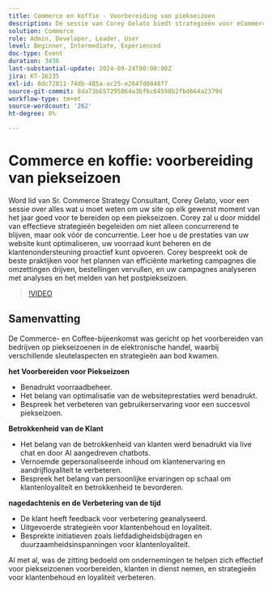 ```yaml
---
title: Commerce en koffie - Voorbereiding van piekseizoen
description: De sessie van Corey Gelato biedt strategieën voor eCommerce-bedrijven om tijdens piekseizoenen uit te blinken door de prestaties van websites te optimaliseren, inventarisatie te beheren, de betrokkenheid van klanten met AI-tools te verbeteren en post-seizoen analyses te gebruiken om het behoud en de loyaliteit te verbeteren.
solution: Commerce
role: Admin, Developer, Leader, User
level: Beginner, Intermediate, Experienced
doc-type: Event
duration: 3436
last-substantial-update: 2024-09-24T00:00:00Z
jira: KT-16235
exl-id: 8dc72811-74db-485a-ac25-e2647d0848f7
source-git-commit: 8da73b657295864a3bf6c64598b2fbd664a2379d
workflow-type: tm+mt
source-wordcount: '262'
ht-degree: 0%

---
```


# Commerce en koffie: voorbereiding van piekseizoen

Word lid van Sr. Commerce Strategy Consultant, Corey Gelato, voor een sessie over alles wat u moet weten om uw site op elk gewenst moment van het jaar goed voor te bereiden op een piekseizoen. Corey zal u door middel van effectieve strategieën begeleiden om niet alleen concurrerend te blijven, maar ook vóór de concurrentie. Leer hoe u de prestaties van uw website kunt optimaliseren, uw voorraad kunt beheren en de klantenondersteuning proactief kunt opvoeren. Corey bespreekt ook de beste praktijken voor het plannen van efficiënte marketing campagnes die omzettingen drijven, bestellingen vervullen, en uw campagnes analyseren met analyses en het melden van het postpiekseizoen.

>[!VIDEO](https://video.tv.adobe.com/v/3434700/?learn=on)

## Samenvatting

De Commerce- en Coffee-bijeenkomst was gericht op het voorbereiden van bedrijven op piekseizoenen in de elektronische handel, waarbij verschillende sleutelaspecten en strategieën aan bod kwamen.

**het Voorbereiden voor Piekseizoen**

* Benadrukt voorraadbeheer.
* Het belang van optimalisatie van de websiteprestaties werd benadrukt.
* Bespreek het verbeteren van gebruikerservaring voor een succesvol piekseizoen.

**Betrokkenheid van de Klant**

* Het belang van de betrokkenheid van klanten werd benadrukt via live chat en door AI aangedreven chatbots.
* Vernoemde gepersonaliseerde inhoud om klantenervaring en aandrijfloyaliteit te verbeteren.
* Bespreek het belang van persoonlijke ervaringen op schaal om klantenloyaliteit en betrokkenheid te bevorderen.

**nagedachtenis en de Verbetering van de tijd**

* De klant heeft feedback voor verbetering geanalyseerd.
* Uitgevoerde strategieën voor klantenbehoud en loyaliteit.
* Besprekte initiatieven zoals liefdadigheidsbijdragen en duurzaamheidsinspanningen voor klantenloyaliteit.

Al met al, was de zitting bedoeld om ondernemingen te helpen zich effectief voor piekseizoenen voorbereiden, klanten in dienst nemen, en strategieën voor klantenbehoud en loyaliteit verbeteren.
